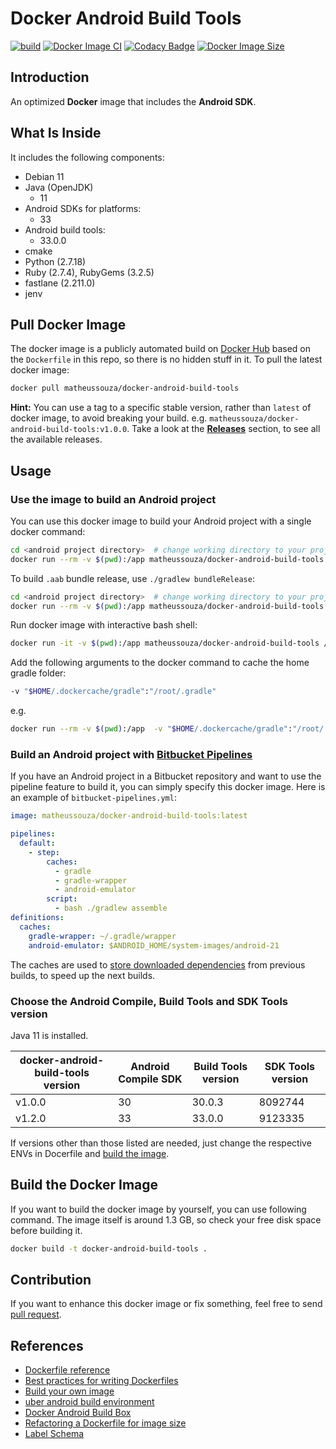 # Docker Android Build Tools

[![build](https://img.shields.io/github/workflow/status/matheus-souza/docker-android-build-tools/Publish%20Docker%20image%20on%20Docker%20Hub)](https://github.com/matheus-souza/docker-android-build-tools/actions)
[![Docker Image CI](https://github.com/matheus-souza/docker-android-build-tools/actions/workflows/publish-image-dockerhub.yml/badge.svg)](https://hub.docker.com/r/matheussouza/docker-android-build-tools)
[![Codacy Badge](https://app.codacy.com/project/badge/Grade/d6a41afc8de34494b075ce42b6be8f19)](https://www.codacy.com/gh/matheus-souza/docker-android-build-tools/dashboard?utm_source=github.com&amp;utm_medium=referral&amp;utm_content=matheus-souza/docker-android-build-tools&amp;utm_campaign=Badge_Grade)
[![Docker Image Size](https://badgen.net/docker/size/matheussouza/docker-android-build-tools?icon=docker&label=image%20size)](https://hub.docker.com/r/matheussouza/docker-android-build-tools)

## Introduction

An optimized **Docker** image that includes the **Android SDK**.

## What Is Inside

It includes the following components:

* Debian 11
* Java (OpenJDK)
  * 11
* Android SDKs for platforms:
  * 33
* Android build tools:
  * 33.0.0
* cmake
* Python (2.7.18)
* Ruby (2.7.4), RubyGems (3.2.5)
* fastlane (2.211.0)
* jenv

## Pull Docker Image

The docker image is a publicly automated build on [Docker Hub](https://hub.docker.com/r/matheussouza/docker-android-build-tools)
based on the `Dockerfile` in this repo, so there is no hidden stuff in it. To pull the latest docker image:

```sh
docker pull matheussouza/docker-android-build-tools
```

**Hint:** You can use a tag to a specific stable version,
rather than `latest` of docker image, to avoid breaking your build.
e.g. `matheussouza/docker-android-build-tools:v1.0.0`.
Take a look at the [**Releases**](https://github.com/matheus-souza/docker-android-build-tools/releases) section, to see all the available releases.

## Usage

### Use the image to build an Android project

You can use this docker image to build your Android project with a single docker command:

```sh
cd <android project directory>  # change working directory to your project root directory.
docker run --rm -v $(pwd):/app matheussouza/docker-android-build-tools bash -c 'cd /app; ./gradlew build'
```

To build `.aab` bundle release, use `./gradlew bundleRelease`:

```sh
cd <android project directory>  # change working directory to your project root directory.
docker run --rm -v $(pwd):/app matheussouza/docker-android-build-tools bash -c 'cd /app; ./gradlew bundleRelease'
```


Run docker image with interactive bash shell:

```sh
docker run -it -v $(pwd):/app matheussouza/docker-android-build-tools /bin/bash
```

Add the following arguments to the docker command to cache the home gradle folder:

```sh
-v "$HOME/.dockercache/gradle":"/root/.gradle"
```

e.g.

```sh
docker run --rm -v $(pwd):/app  -v "$HOME/.dockercache/gradle":"/root/.gradle" matheussouza/docker-android-build-tools bash -c 'cd /project; ./gradlew build'
```

### Build an Android project with [Bitbucket Pipelines](https://bitbucket.org/product/features/pipelines)

If you have an Android project in a Bitbucket repository and want to use the pipeline feature to build it,
you can simply specify this docker image.
Here is an example of `bitbucket-pipelines.yml`:

```yml
image: matheussouza/docker-android-build-tools:latest

pipelines:
  default:
    - step:
        caches:
          - gradle
          - gradle-wrapper
          - android-emulator
        script:
          - bash ./gradlew assemble
definitions:
  caches:
    gradle-wrapper: ~/.gradle/wrapper
    android-emulator: $ANDROID_HOME/system-images/android-21
```

The caches are used to [store downloaded dependencies](https://confluence.atlassian.com/bitbucket/caching-dependencies-895552876.html) from previous builds, to speed up the next builds.

### Choose the Android Compile, Build Tools and SDK Tools version

Java 11 is installed.

| docker-android-build-tools version | Android Compile SDK | Build Tools version | SDK Tools version |
|---|---|---|---|
| v1.0.0 | 30 | 30.0.3 | 8092744 |
| v1.2.0 | 33 | 33.0.0 | 9123335 |

If versions other than those listed are needed, just change the respective ENVs in Docerfile and [build the image](#build-the-Docker-Image).

## Build the Docker Image

If you want to build the docker image by yourself, you can use following command.
The image itself is around 1.3 GB, so check your free disk space before building it.

```sh
docker build -t docker-android-build-tools .
```

## Contribution

If you want to enhance this docker image or fix something,
feel free to send [pull request](https://github.com/matheus-souza/docker-android-build-tools/pull/new/master).

## References

* [Dockerfile reference](https://docs.docker.com/engine/reference/builder/)
* [Best practices for writing Dockerfiles](https://docs.docker.com/engine/userguide/eng-image/dockerfile_best-practices/)
* [Build your own image](https://docs.docker.com/engine/getstarted/step_four/)
* [uber android build environment](https://hub.docker.com/r/uber/android-build-environment/)
* [Docker Android Build Box](https://hub.docker.com/r/mingc/android-build-box/)
* [Refactoring a Dockerfile for image size](https://blog.replicated.com/refactoring-a-dockerfile-for-image-size/)
* [Label Schema](http://label-schema.org/)